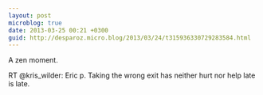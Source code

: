 ```yaml
---
layout: post
microblog: true
date: 2013-03-25 00:21 +0300
guid: http://desparoz.micro.blog/2013/03/24/t315936330729283584.html
---
```

A zen moment.

RT @kris_wilder: Eric p. Taking the wrong exit has neither hurt nor help late is late.
